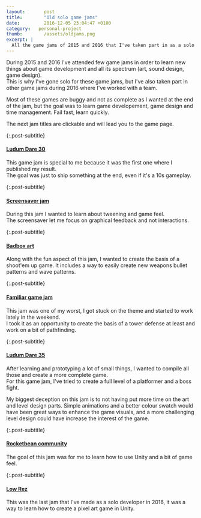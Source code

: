 ```yaml
---
layout: 	  post
title:  	  "Old solo game jams"
date:   	  2016-12-05 23:04:47 +0100
category:   personal-project
thumb: 		  /assets/oldjams.png
excerpt: |
  All the game jams of 2015 and 2016 that I've taken part in as a solo developer.
---
```

During 2015 and 2016 I've attended few game jams in order to learn new things about game development and all its spectrum (art, sound design, game design).  
This is why I've gone solo for these game jams, but I've also taken part in other game jams during 2016 where I've worked with a team.

Most of these games are buggy and not as complete as I wanted at the end of the jam, but the goal was to learn game developement, game design and time management. Fail fast, learn quickly.

The next jam titles are clickable and will lead you to the game page.

{:.post-subtitle}
#### [Ludum Dare 30](http://ludumdare.com/compo/ludum-dare-30/?action=preview&uid=39350)
This game jam is special to me because it was the first one where I published my result.  
The goal was just to ship something at the end, even if it's a 10s gameplay.

{:.post-subtitle}
#### [Screensaver jam](https://scarounet.itch.io/another-brick-in-the-screensaver)
During this jam I wanted to learn about tweening and game feel.  
The screensaver let me focus on graphical feedback and not interactions.

{:.post-subtitle}
#### [Badbox art](http://gamejolt.com/games/prince-pickle-rescue-team/136371)
Along with the fun aspect of this jam, I wanted to create the basis of a shoot'em up game. It includes a way to easily create new weapons bullet patterns and wave patterns.

{:.post-subtitle}
#### [Familiar game jam](http://gamejolt.com/games/fight-the-no-characters/138410)
This jam was one of my worst, I got stuck on the theme and started to work lately in the weekend.  
I took it as an opportunity to create the basis of a tower defense at least and work on a bit of pathfinding.

{:.post-subtitle}
#### [Ludum Dare 35](http://ludumdare.com/compo/ludum-dare-35/?action=preview&uid=39350)
After learning and prototyping a lot of small things, I wanted to compile all those and create a more complete game.  
For this game jam, I've tried to create a full level of a platformer and a boss fight.

My biggest deception on this jam is to not having put more time on the art and level design parts. Simple animations and a better colour swatch would have been great ways to enhance the game visuals, and a more challenging level design could have increase the interest of the game.

{:.post-subtitle}
#### [Rocketbean community](http://gamejolt.com/games/nuts-breaker/143356)
The goal of this jam was for me to learn how to use Unity and a bit of game feel.  

{:.post-subtitle}
#### [Low Rez](https://scarounet.itch.io/doding-pirate)
This was the last jam that I've made as a solo developer in 2016, it was a way to learn how to create a pixel art game in Unity.
